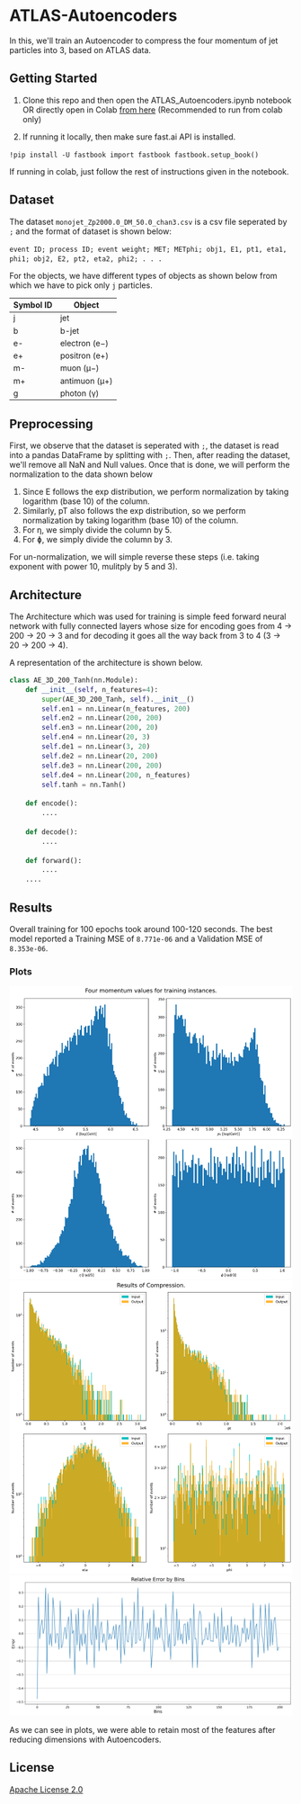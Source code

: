 # ATLAS-Autoencoders

In this, we'll train an Autoencoder to compress the four momentum of jet particles into 3, based on ATLAS data.

## Getting Started

1. Clone this repo and then open the ATLAS_Autoencoders.ipynb notebook OR directly open in Colab [from here](https://colab.research.google.com/drive/1lbKVg9AUMowreMPxFsdBwJuLK35xIOSy?usp=sharing) (Recommended to run from colab only)

2. If running it locally, then make sure fast.ai API is installed.

`!pip install -U fastbook
import fastbook
fastbook.setup_book()`

If running in colab, just follow the rest of instructions given in the notebook.

## Dataset

The dataset `monojet_Zp2000.0_DM_50.0_chan3.csv` is a csv file seperated by `;` and the format of dataset is shown below:

`event ID; process ID; event weight; MET; METphi; obj1, E1, pt1, eta1, phi1; obj2,
E2, pt2, eta2, phi2; . . .
`

For the objects, we have different types of objects as shown below from which we have to pick only `j` particles.

| Symbol ID | Object |
| --- | ----------- |
| j | jet |
| b | b-jet |
| e- | electron (e−) |
| e+ | positron (e+) |
| m- | muon (µ−) |
| m+ | antimuon (µ+) |
| g | photon (γ) |

## Preprocessing

First, we observe that the dataset is seperated with `;`, the dataset is read into a pandas DataFrame by splitting with `;`.
Then, after reading the dataset, we'll remove all NaN and Null values.
Once that is done, we will perform the normalization to the data shown below
1. Since E follows the exp distribution, we perform normalization by taking logarithm (base 10) of the column. 
2. Similarly, pT also follows the exp distribution, so we perform normalization by taking logarithm (base 10) of the column. 
3. For η, we simply divide the column by 5.
4. For ɸ, we simply divide the column by 3.

For un-normalization, we will simple reverse these steps (i.e. taking exponent with power 10, mulitply by 5 and 3).


## Architecture

The Architecture which was used for training is simple feed forward neural network with fully connected layers whose size for encoding goes from 4 -> 200 -> 20 -> 3 and for decoding it goes all the way back from 3 to 4 (3 -> 20 -> 200 -> 4).

A representation of the architecture is shown below.

```python
class AE_3D_200_Tanh(nn.Module):
    def __init__(self, n_features=4):
        super(AE_3D_200_Tanh, self).__init__()
        self.en1 = nn.Linear(n_features, 200)
        self.en2 = nn.Linear(200, 200)
        self.en3 = nn.Linear(200, 20)
        self.en4 = nn.Linear(20, 3)
        self.de1 = nn.Linear(3, 20)
        self.de2 = nn.Linear(20, 200)
        self.de3 = nn.Linear(200, 200)
        self.de4 = nn.Linear(200, n_features)
        self.tanh = nn.Tanh()
        
    def encode():
        ....
        
    def decode():
    	....

    def forward():
    	....
    ....
```

## Results

Overall training for 100 epochs took around 100-120 seconds. The best model reported a Training MSE of `8.771e-06` and a Validation MSE of `8.353e-06`. 

### Plots

![image](plots/fourmomentum_training.png)
![image](plots/compressionresults.png)
![image](plots/relativeerror.png)

As we can see in plots, we were able to retain most of the features after reducing dimensions with Autoencoders.

## License

[Apache License 2.0](LICENSE)
